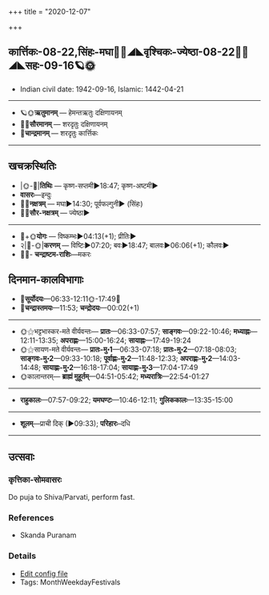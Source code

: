 +++
title = "2020-12-07"

+++
## कार्त्तिकः-08-22,सिंहः-मघा🌛🌌◢◣वृश्चिकः-ज्येष्ठा-08-22🌌🌞◢◣सहः-09-16🪐🌞
- Indian civil date: 1942-09-16, Islamic: 1442-04-21
___________________
- 🪐🌞**ऋतुमानम्** — हेमन्तऋतुः दक्षिणायनम्
- 🌌🌞**सौरमानम्** — शरदृतुः दक्षिणायनम्
- 🌛**चान्द्रमानम्** — शरदृतुः कार्त्तिकः
___________________


## खचक्रस्थितिः
- |🌞-🌛|**तिथिः** — कृष्ण-सप्तमी►18:47; कृष्ण-अष्टमी►  
- **वासरः**—इन्दुः  
- 🌌🌛**नक्षत्रम्** — मघा►14:30; पूर्वफल्गुनी► (सिंहः)  
- 🌌🌞**सौर-नक्षत्रम्** — ज्येष्ठा►  
___________________
- 🌛+🌞**योगः** — विष्कम्भः►04:13(+1); प्रीतिः►  
- २|🌛-🌞|**करणम्** — विष्टिः►07:20; बवः►18:47; बालवः►06:06(+1); कौलवः►  
- 🌌🌛- **चन्द्राष्टम-राशिः**—मकरः  


## दिनमान-कालविभागाः
- 🌅**सूर्योदयः**—06:33-12:11🌞️-17:49🌇  
- 🌛**चन्द्रास्तमयः**—11:53; **चन्द्रोदयः**—00:02(+1)  
___________________
- 🌞⚝भट्टभास्कर-मते वीर्यवन्तः— **प्रातः**—06:33-07:57; **साङ्गवः**—09:22-10:46; **मध्याह्नः**—12:11-13:35; **अपराह्णः**—15:00-16:24; **सायाह्नः**—17:49-19:24  
- 🌞⚝सायण-मते वीर्यवन्तः— **प्रातः-मु॰1**—06:33-07:18; **प्रातः-मु॰2**—07:18-08:03; **साङ्गवः-मु॰2**—09:33-10:18; **पूर्वाह्णः-मु॰2**—11:48-12:33; **अपराह्णः-मु॰2**—14:03-14:48; **सायाह्णः-मु॰2**—16:18-17:04; **सायाह्णः-मु॰3**—17:04-17:49  
- 🌞कालान्तरम्— **ब्राह्मं मुहूर्तम्**—04:51-05:42; **मध्यरात्रिः**—22:54-01:27  
___________________
- **राहुकालः**—07:57-09:22; **यमघण्टः**—10:46-12:11; **गुलिककालः**—13:35-15:00  
___________________
- **शूलम्**—प्राची दिक् (►09:33); **परिहारः**–दधि  
___________________

## उत्सवाः
### कृत्तिका-सोमवासरः

Do puja to Shiva/Parvati, perform fast.
### References
- Skanda Puranam


### Details
- [Edit config file](https://github.com/sanskrit-coders/adyatithi/tree/master/devatA/shaiva/description_only/kRttikA~sOmavAsaraH.toml)
- Tags: MonthWeekdayFestivals



